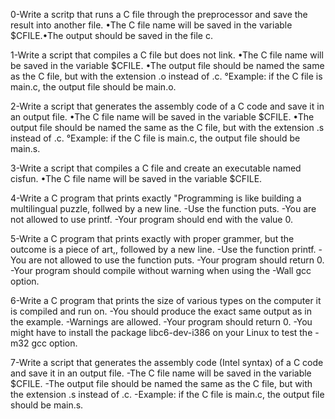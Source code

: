 0-Write a scritp that runs a C file through the preprocessor and save the result into another file.
•The C file name will be saved in the variable $CFILE.•The output should be saved in the file c.

1-Write a script that compiles a C file but does not link.
•The C file name will be saved in the variable $CFILE.
•The output file should be named the same as the C file, but with the extension .o instead of .c.
    °Example: if the C file is main.c, the output file     should be main.o.

2-Write a script that generates the assembly code of a C code and save it in an output file.
•The C file name will be saved in the variable $CFILE.
•The output file should be named the same as the C file, but with the extension .s instead of .c.
    °Example: if the C file is main.c, the output file should be main.s.

3-Write a script that compiles a C file and create an executable named cisfun.
•The C file name will be saved in the variable $CFILE.

4-Write a C program that prints exactly "Programming is like building a multilingual puzzle, follwed by a new line.
-Use the function puts.
-You are not allowed to use printf.
-Your program should end with the value 0.

5-Write a C program that prints exactly with proper grammer, but the outcome is a piece of art,, followed by a new line.
-Use the function printf.
-You are not allowed to use the function puts.
-Your program should return 0.
-Your program should compile without warning when using the -Wall gcc option.

6-Write a C program that prints the size of various types on the computer it is compiled and run on.
-You should produce the exact same output as in the example.
-Warnings are allowed.
-Your program should return 0.
-You might have to install the package libc6-dev-i386 on your Linux to test the -m32 gcc option.

7-Write a script that generates the assembly code (Intel syntax) of a C code and save it in an output file.
-The C file name will be saved in the variable $CFILE.
-The output file should be named the same as the C file, but with the extension .s instead of .c.
    -Example: if the C file is main.c, the output file should be main.s.    
